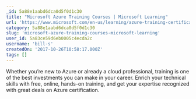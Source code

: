 ```yaml
---
_id: 5a88e1aabd6dca0d5f0d1c30
title: "Microsoft Azure Training Courses | Microsoft Learning"
url: 'https://www.microsoft.com/en-us/learning/azure-training-certification.aspx'
category: 5a88e1aabd6dca0d5f0d1c30
slug: 'microsoft-azure-training-courses-microsoft-learning'
user_id: 5a83ce59d6eb0005c4ecda2c
username: 'bill-s'
createdOn: '2017-10-26T10:58:17.000Z'
tags: []
---
```


Whether you’re new to Azure or already a cloud professional, training is one of the best investments you can make in your career. Enrich your technical skills with free, online, hands-on training, and get your expertise recognized with great deals on Azure certification.
